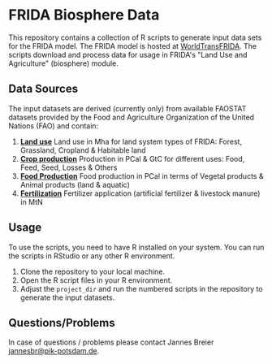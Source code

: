 # FRIDA Biosphere Data

This repository contains a collection of R scripts to generate input data sets for the FRIDA model. The FRIDA model is hosted at [WorldTransFRIDA](https://github.com/metno/WorldTransFRIDA).
The scripts download and process data for usage in FRIDA's "Land Use and Agriculture" (biosphere) module.

## Data Sources

The input datasets are derived (currently only) from available FAOSTAT datasets provided by the Food and Agriculture Organization of the United Nations (FAO) and contain:

1. [**Land use**](./data/fao_land_use.csv) Land use in Mha for land system types of FRIDA: Forest, Grassland, Cropland & Habitable land
2. [**Crop production**](./data/fao_crop_production.csv) Production in PCal & GtC for different uses: Food, Feed, Seed, Losses & Others
3. [**Food Production**](./data/fao_food_production.csv) Food production in PCal in terms of Vegetal products & Animal products (land & aquatic)
4. [**Fertilization**](./data/fao_fertilization.csv) Fertilizer application (artificial fertilizer & livestock manure) in MtN


## Usage
To use the scripts, you need to have R installed on your system. You can run the scripts in RStudio or any other R environment.
1. Clone the repository to your local machine.
2. Open the R script files in your R environment.
3. Adjust the `project_dir` and run the numbered scripts in the repository to generate the input datasets.


## Questions/Problems

In case of questions / problems please contact Jannes Breier jannesbr@pik-potsdam.de.

